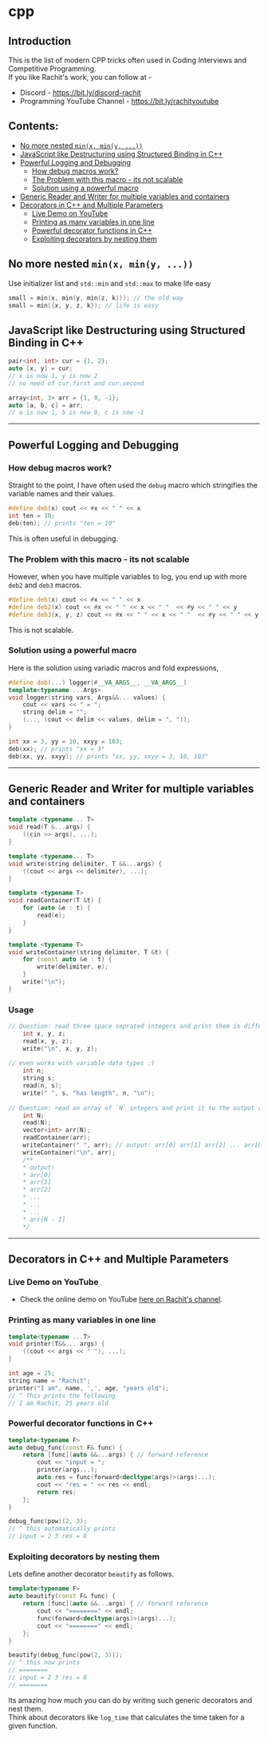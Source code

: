 # cpp

## Introduction  <!-- omit in toc -->
This is the list of modern CPP tricks often used in Coding Interviews and Competitive Programming.  
If you like Rachit's work, you can follow at - 
- Discord - https://bit.ly/discord-rachit
- Programming YouTube Channel - https://bit.ly/rachityoutube

## Contents: <!-- omit in toc -->
- [No more nested `min(x, min(y, ...))`](#no-more-nested-minx-miny-)
- [JavaScript like Destructuring using Structured Binding in C++](#javascript-like-destructuring-using-structured-binding-in-c)
- [Powerful Logging and Debugging](#powerful-logging-and-debugging)
  - [How debug macros work?](#how-debug-macros-work)
  - [The Problem with this macro - its not scalable](#the-problem-with-this-macro---its-not-scalable)
  - [Solution using a powerful macro](#solution-using-a-powerful-macro)
- [Generic Reader and Writer for multiple variables and containers](#generic-reader-and-writer-for-multiple-variables-and-containers)
- [Decorators in C++ and Multiple Parameters](#decorators-in-c-and-multiple-parameters)
  - [Live Demo on YouTube](#live-demo-on-youtube)
  - [Printing as many variables in one line](#printing-as-many-variables-in-one-line)
  - [Powerful decorator functions in C++](#powerful-decorator-functions-in-c)
  - [Exploiting decorators by nesting them](#exploiting-decorators-by-nesting-them)


## No more nested `min(x, min(y, ...))`
Use initializer list and `std::min` and `std::max` to make life easy
```cpp
small = min(x, min(y, min(z, k))); // the old way
small = min({x, y, z, k}); // life is easy
```

## JavaScript like Destructuring using Structured Binding in C++
```cpp
pair<int, int> cur = {1, 2};
auto [x, y] = cur;
// x is now 1, y is now 2
// no need of cur.first and cur.second

array<int, 3> arr = {1, 0, -1};
auto [a, b, c] = arr;
// a is now 1, b is now 0, c is now -1
```


----------------


## Powerful Logging and Debugging

### How debug macros work?
Straight to the point, I have often used the `debug` macro which stringifies the variable names and their values.

```cpp
#define deb(x) cout << #x << " " << x 
int ten = 10;
deb(ten); // prints "ten = 10"
```

This is often useful in debugging.

### The Problem with this macro - its not scalable
However, when you have multiple variables to log, you end up with more `deb2` and `deb3` macros.

```cpp
#define deb(x) cout << #x << " " << x 
#define deb2(x) cout << #x << " " << x << " "  << #y << " " << y 
#define deb3(x, y, z) cout << #x << " " << x << " "  << #y << " " << y << " "  << #z << " " << z 
```

This is not scalable.

### Solution using a powerful macro
Here is the solution using variadic macros and fold expressions,

```cpp
#define deb(...) logger(#__VA_ARGS__, __VA_ARGS__)
template<typename ...Args>
void logger(string vars, Args&&... values) {
    cout << vars << " = ";
    string delim = "";
    (..., (cout << delim << values, delim = ", "));
}

int xx = 3, yy = 10, xxyy = 103;
deb(xx); // prints "xx = 3"
deb(xx, yy, xxyy); // prints "xx, yy, xxyy = 3, 10, 103"
```


----------------


## Generic Reader and Writer for multiple variables and containers
```cpp
template <typename... T>
void read(T &...args) {
    ((cin >> args), ...);
}

template <typename... T>
void write(string delimiter, T &&...args) {
    ((cout << args << delimiter), ...);
}

template <typename T>
void readContainer(T &t) {
    for (auto &e : t) {
        read(e);
    }
}

template <typename T>
void writeContainer(string delimiter, T &t) {
    for (const auto &e : t) {
        write(delimiter, e);
    }
    write("\n");
}
```
### Usage
```cpp
// Question: read three space seprated integers and print them in different lines.
	int x, y, z;
	read(x, y, z);
	write("\n", x, y, z);
	
// even works with variable data types :)
	int n;
	string s;
	read(n, s);
	write(" ", s, "has length", n, "\n");
	
// Question: read an array of `N` integers and print it to the output console.
	int N;
	read(N);
	vector<int> arr(N);
	readContainer(arr);
	writeContainer(" ", arr); // output: arr[0] arr[1] arr[2] ... arr[N - 1]
	writeContainer("\n", arr);
	/**
	* output:
	* arr[0]
	* arr[1]
	* arr[2]
	* ...
	* ...
	* ...
	* arr[N - 1]
	*/
```


----------------


## Decorators in C++ and Multiple Parameters

### Live Demo on YouTube
- Check the online demo on YouTube [here on Rachit's channel](https://www.youtube.com/watch?v=ZhWyNjPGXD4).


### Printing as many variables in one line
```cpp
template<typename ...T>
void printer(T&&... args) {
    ((cout << args << " "), ...);
}

int age = 25;
string name = "Rachit";
printer("I am", name, ',', age, "years old"); 
// ^ This prints the following
// I am Rachit, 25 years old
```

### Powerful decorator functions in C++
```cpp
template<typename F>
auto debug_func(const F& func) {
    return [func](auto &&...args) { // forward reference
        cout << "input = ";
        printer(args...);
        auto res = func(forward<decltype(args)>(args)...);
        cout << "res = " << res << endl;
        return res;
    };
}

debug_func(pow)(2, 3);
// ^ this automatically prints
// input = 2 3 res = 8
```

### Exploiting decorators by nesting them
Lets define another decorator `beautify` as follows.
```cpp
template<typename F>
auto beautify(const F& func) {
    return [func](auto &&...args) { // forward reference
        cout << "========" << endl;
        func(forward<decltype(args)>(args)...);
        cout << "========" << endl;
    };
}

beautify(debug_func(pow(2, 3)));
// ^ this now prints
// ========
// input = 2 3 res = 8
// ========
```
Its amazing how much you can do by writing such generic decorators and nest them.  
Think about decorators like `log_time` that calculates the time taken for a given function.
